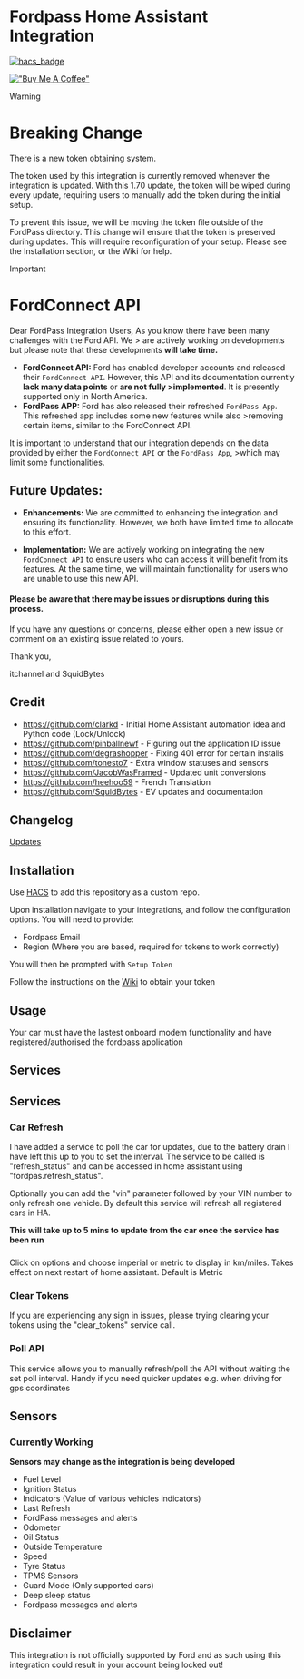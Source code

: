 # Fordpass Home Assistant Integration

[![hacs_badge](https://img.shields.io/badge/HACS-Default-orange.svg?style=for-the-badge)](https://github.com/custom-components/hacs)

[!["Buy Me A Coffee"](https://www.buymeacoffee.com/assets/img/custom_images/orange_img.png)](https://www.buymeacoffee.com/itchannel)

<!-- Wrote up a little note thing for the breaking change. Not sure if you want to use it but I figured this could be a good start or something since I was already editing the readme. -->
> [!WARNING]
> # Breaking Change
> There is a new token obtaining system.
> 
> The token used by this integration is currently removed whenever the integration is updated. With this 1.70 update, the token will be wiped during every update, requiring users to manually add the token during the initial setup.
> 
> To prevent this issue, we will be moving the token file outside of the FordPass directory. This change will ensure that the token is preserved during updates. This will require reconfiguration of your setup.
> Please see the Installation section, or the Wiki for help.

<!-- Tried to update the update with the new information -->
> [!IMPORTANT]  
> # FordConnect API
>
> Dear FordPass Integration Users,
> As you know there have been many challenges with the Ford API. We > are actively working on developments but please note that these developments **will take time.**
> - **FordConnect API:** Ford has enabled developer accounts and released their `FordConnect API`. However, this API and its documentation currently **lack many data points** or **are not fully >implemented**. It is presently supported only in North America. 
> - **FordPass APP:** Ford has also released their refreshed `FordPass App`. This refreshed app includes some new features while also >removing certain items, similar to the FordConnect API.
> 
> It is important to understand that our integration depends on the data provided by either the `FordConnect API` or the `FordPass App`, >which may limit some functionalities.

## Future Updates:

- **Enhancements:** We are committed to enhancing the integration and ensuring its functionality. However, we both have limited time to allocate to this effort.

- **Implementation:** We are actively working on integrating the new `FordConnect API` to ensure users who can access it will benefit from its features. At the same time, we will maintain functionality for users who are unable to use this new API.

#### Please be aware that there may be issues or disruptions during this process.

If you have any questions or concerns, please either open a new issue or comment on an existing issue related to yours.

Thank you,

itchannel and SquidBytes


## Credit 
- https://github.com/clarkd - Initial Home Assistant automation idea and Python code (Lock/Unlock)
- https://github.com/pinballnewf - Figuring out the application ID issue
- https://github.com/degrashopper - Fixing 401 error for certain installs
- https://github.com/tonesto7 - Extra window statuses and sensors
- https://github.com/JacobWasFramed - Updated unit conversions
- https://github.com/heehoo59 - French Translation
- https://github.com/SquidBytes - EV updates and documentation

## **Changelog**
[Updates](info.md)

## Installation
Use [HACS](https://hacs.xyz/) to add this repository as a custom repo. 

Upon installation navigate to your integrations, and follow the configuration options. You will need to provide:
- Fordpass Email
- Region (Where you are based, required for tokens to work correctly)

You will then be prompted with `Setup Token` 

Follow the instructions on the [Wiki](https://github.com/itchannel/fordpass-ha/wiki/Obtaining-Tokens-(As-of-25-05-2024)) to obtain your token

## Usage
Your car must have the lastest onboard modem functionality and have registered/authorised the fordpass application

## Services

## Services
<!-- I haven't looked into these services, but it might be easier to maintain a Wiki with the various services compared to the README. Just a thought. -->
### Car Refresh
I have added a service to poll the car for updates, due to the battery drain I have left this up to you to set the interval. The service to be called is "refresh_status" and can be accessed in home assistant using "fordpas.refresh_status". 

Optionally you can add the "vin" parameter followed by your VIN number to only refresh one vehicle. By default this service will refresh all registered cars in HA.

**This will take up to 5 mins to update from the car once the service has been run**

###
Click on options and choose imperial or metric to display in km/miles. Takes effect on next restart of home assistant. Default is Metric
<!-- These might need to be updated since its now different -->
### Clear Tokens
If you are experiencing any sign in issues, please trying clearing your tokens using the "clear_tokens" service call.

### Poll API
This service allows you to manually refresh/poll the API without waiting the set poll interval. Handy if you need quicker updates e.g. when driving for gps coordinates


## Sensors
### Currently Working
**Sensors may change as the integration is being developed**
<!-- Keeping this the same, but it will probably change and update alongside Fordconnect and the new app features -->

- Fuel Level
- Ignition Status
- Indicators (Value of various vehicles indicators)
- Last Refresh
- FordPass messages and alerts
- Odometer
- Oil Status
- Outside Temperature
- Speed
- Tyre Status
- TPMS Sensors
- Guard Mode (Only supported cars)
- Deep sleep status
- Fordpass messages and alerts

## Disclaimer
This integration is not officially supported by Ford and as such using this integration could result in your account being locked out!
